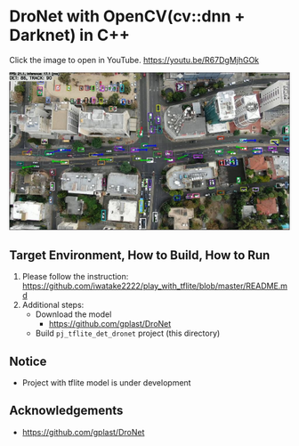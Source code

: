 # DroNet with OpenCV(cv::dnn + Darknet) in C++

Click the image to open in YouTube. https://youtu.be/R67DgMjhGOk

[![00_doc/dronet.jpg](00_doc/dronet.jpg)](https://youtu.be/R67DgMjhGOk)

## Target Environment, How to Build, How to Run
1. Please follow the instruction: https://github.com/iwatake2222/play_with_tflite/blob/master/README.md
2. Additional steps:
    - Download the model
        - https://github.com/gplast/DroNet
    - Build  `pj_tflite_det_dronet` project (this directory)

## Notice
- Project with tflite model is under development

## Acknowledgements
- https://github.com/gplast/DroNet
